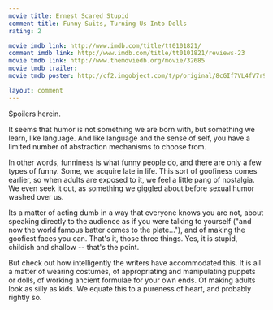 ```yaml
---
movie title: Ernest Scared Stupid
comment title: Funny Suits, Turning Us Into Dolls
rating: 2

movie imdb link: http://www.imdb.com/title/tt0101821/
comment imdb link: http://www.imdb.com/title/tt0101821/reviews-23
movie tmdb link: http://www.themoviedb.org/movie/32685
movie tmdb trailer: 
movie tmdb poster: http://cf2.imgobject.com/t/p/original/8cGIf7VL4fV7r9al0N3ZQY0X0IQ.jpg

layout: comment
---
```


Spoilers herein.

It seems that humor is not something we are born with, but something we learn, like  language. And like language and the sense of self, you have a limited number of  abstraction mechanisms to choose from.

In other words, funniness is what funny people do, and there are only a few types of  funny. Some, we acquire late in life. This sort of goofiness comes earlier, so when adults  are exposed to it, we feel a little pang of nostalgia. We even seek it out, as something we  giggled about before sexual humor washed over us.

Its a matter of acting dumb in a way that everyone knows you are not, about speaking  directly to the audience as if you were talking to yourself ("and now the world famous  batter comes to the plate..."), and of making the goofiest faces you can. That's it, those  three things. Yes, it is stupid, childish and shallow -- that's the point.

But check out how intelligently the writers have accommodated this. It is all a matter of  wearing costumes, of appropriating and manipulating puppets or dolls, of working  ancient formulae for your own ends. Of making adults look as silly as kids. We equate  this to a pureness of heart, and probably rightly so.